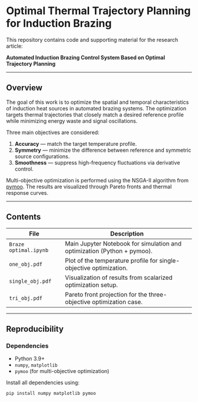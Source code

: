 # Optimal Thermal Trajectory Planning for Induction Brazing

This repository contains code and supporting material for the research article:

**Automated Induction Brazing Control System Based on Optimal Trajectory Planning**

---

## Overview

The goal of this work is to optimize the spatial and temporal characteristics of induction heat sources in automated brazing systems. The optimization targets thermal trajectories that closely match a desired reference profile while minimizing energy waste and signal oscillations.

Three main objectives are considered:
1. **Accuracy** — match the target temperature profile.
2. **Symmetry** — minimize the difference between reference and symmetric source configurations.
3. **Smoothness** — suppress high-frequency fluctuations via derivative control.

Multi-objective optimization is performed using the NSGA-II algorithm from [pymoo](https://pymoo.org). The results are visualized through Pareto fronts and thermal response curves.

---

## Contents

| File                | Description                                                   |
|---------------------|----------------------------------------------------------------|
| `Braze optimal.ipynb` | Main Jupyter Notebook for simulation and optimization (Python + pymoo). |
| `one_obj.pdf`        | Plot of the temperature profile for single-objective optimization.         |
| `single_obj.pdf`     | Visualization of results from scalarized optimization setup.              |
| `tri_obj.pdf`        | Pareto front projection for the three-objective optimization case.        |

---

## Reproducibility

### Dependencies
- Python 3.9+
- `numpy`, `matplotlib`
- `pymoo` (for multi-objective optimization)

Install all dependencies using:
```bash
pip install numpy matplotlib pymoo
